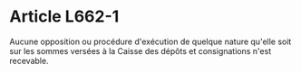 # Article L662-1

Aucune opposition ou procédure d'exécution de quelque nature qu'elle soit sur les sommes versées à la Caisse des dépôts et consignations n'est recevable.